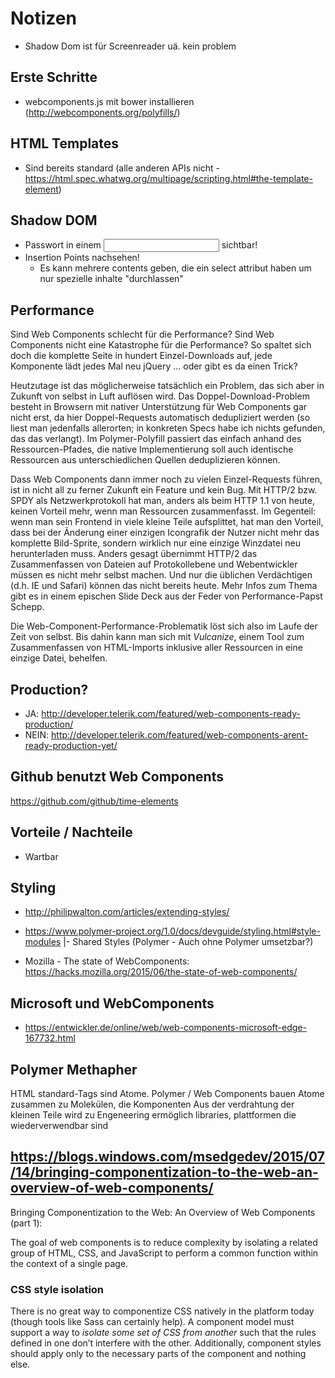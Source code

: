 # Notizen
- Shadow Dom ist für Screenreader uä. kein problem

## Erste Schritte

- webcomponents.js mit bower installieren (http://webcomponents.org/polyfills/)


## HTML Templates
- Sind bereits standard (alle anderen APIs nicht - https://html.spec.whatwg.org/multipage/scripting.html#the-template-element)

## Shadow DOM

- Passwort in einem <input type="password"> sichtbar!
- Insertion Points nachsehen!
   - Es kann mehrere contents geben, die ein select attribut haben um nur spezielle inhalte "durchlassen"


## Performance

Sind Web Components schlecht für die Performance?
Sind Web Components nicht eine Katastrophe für die Performance? So spaltet sich doch die komplette Seite in hundert Einzel-Downloads auf, jede Komponente lädt jedes Mal neu jQuery … oder gibt es da einen Trick?

Heutzutage ist das möglicherweise tatsächlich ein Problem, das sich aber in Zukunft von selbst in Luft auflösen wird. Das Doppel-Download-Problem besteht in Browsern mit nativer Unterstützung für Web Components gar nicht erst, da hier Doppel-Requests automatisch dedupliziert werden (so liest man jedenfalls allerorten; in konkreten Specs habe ich nichts gefunden, das das verlangt). Im Polymer-Polyfill passiert das einfach anhand des Ressourcen-Pfades, die native Implementierung soll auch identische Ressourcen aus unterschiedlichen Quellen deduplizieren können.

Dass Web Components dann immer noch zu vielen Einzel-Requests führen, ist in nicht all zu ferner Zukunft ein Feature und kein Bug. Mit HTTP/2 bzw. SPDY als Netzwerkprotokoll hat man, anders als beim HTTP 1.1 von heute, keinen Vorteil mehr, wenn man Ressourcen zusammenfasst. Im Gegenteil: wenn man sein Frontend in viele kleine Teile aufsplittet, hat man den Vorteil, dass bei der Änderung einer einzigen Icongrafik der Nutzer nicht mehr das komplette Bild-Sprite, sondern wirklich nur eine einzige Winzdatei neu herunterladen muss. Anders gesagt übernimmt HTTP/2 das Zusammenfassen von Dateien auf Protokollebene und Webentwickler müssen es nicht mehr selbst machen. Und nur die üblichen Verdächtigen (d.h. IE und Safari) können das nicht bereits heute. Mehr Infos zum Thema gibt es in einem epischen Slide Deck aus der Feder von Performance-Papst Schepp.

Die Web-Component-Performance-Problematik löst sich also im Laufe der Zeit von selbst. Bis dahin kann man sich mit *Vulcanize*, einem Tool zum Zusammenfassen von HTML-Imports inklusive aller Ressourcen in eine einzige Datei, behelfen.


## Production?
- JA: http://developer.telerik.com/featured/web-components-ready-production/
- NEIN: http://developer.telerik.com/featured/web-components-arent-ready-production-yet/


## Github benutzt Web Components
https://github.com/github/time-elements


## Vorteile / Nachteile
+ Wartbar


## Styling
- http://philipwalton.com/articles/extending-styles/
- https://www.polymer-project.org/1.0/docs/devguide/styling.html#style-modules
  |- Shared Styles (Polymer - Auch ohne Polymer umsetzbar?)


- Mozilla - The state of WebComponents: https://hacks.mozilla.org/2015/06/the-state-of-web-components/


## Microsoft und WebComponents
- https://entwickler.de/online/web/web-components-microsoft-edge-167732.html


## Polymer Methapher
HTML standard-Tags sind Atome. Polymer / Web Components bauen Atome zusammen zu Molekülen, die Komponenten
Aus der verdrahtung der kleinen Teile wird zu Engeneering
ermöglich libraries, plattformen die wiederverwendbar sind


## https://blogs.windows.com/msedgedev/2015/07/14/bringing-componentization-to-the-web-an-overview-of-web-components/
Bringing Componentization to the Web: An Overview of Web Components (part 1):

The goal of web components is to reduce complexity by isolating a related group of HTML, CSS, and JavaScript to perform a common function within the context of a single page.

### CSS style isolation
There is no great way to componentize CSS natively in the platform today (though tools like Sass can certainly help). A component model must support a way to *isolate some set of CSS from another* such that the rules defined in one don’t interfere with the other. Additionally, component styles should apply only to the necessary parts of the component and nothing else.
